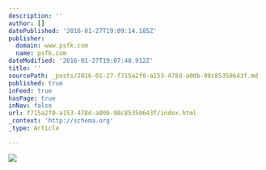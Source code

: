 ```yaml
---
description: ''
author: []
datePublished: '2016-01-27T19:09:14.185Z'
publisher:
  domain: www.psfk.com
  name: psfk.com
dateModified: '2016-01-27T19:07:48.912Z'
title: ''
sourcePath: _posts/2016-01-27-f715a2f0-a153-478d-a00b-98c85358643f.md
published: true
inFeed: true
hasPage: true
inNav: false
url: f715a2f0-a153-478d-a00b-98c85358643f/index.html
_context: 'http://schema.org'
_type: Article

---
```

![](http://www.psfk.com/wp-content/uploads/2016/01/intel-amazing-experience-psfk.com_.png)